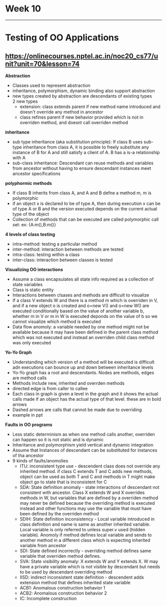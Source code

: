 # Week 10 
-----------------------------------------------------------------
# Testing of OO Applications
https://onlinecourses.nptel.ac.in/noc20_cs77/unit?unit=70&lesson=74
-----------------------------------------------------------------

**Abstraction**
* Classes used to represent abstraction
* inheritance, polymorphism, dynamic binding also support abstraction
* new types created by abstraction are descendants of existing types  
  2 new types  
  * extension: class extends parent if new method name introduced and doesn't override any method in ancestor
  * class refines parent if new behavior provided which is not in overriden method, and doesnt call overriden method

**inheritance**
* sub type inheritance (aka substitution principle): If class B uses sub-type inheritance from class A, it is possible to freely substitute any instance of 
B for A and still satisfy a client of A. B has a is-a relationship with A
* sub-class inheritance: Descendant can reuse methods and variables from ancestor without having to ensure descendant instances meet ancestor specifications

**polyphormic methods**
* If class B inherits from class A, and A and B defne a method m, m is polymorphic
* if an object x is declared to be of type A, then during execution x can be of type A or B and the version executed depends on the current actual type of the object
* Collection of methods that can be executed are called polymorphic call set: ex: {A:m(),B:m()}

**4 levels of class testing**
* intra-method: testing a particular method
* inter-method: interaction between methods are tested
* intra-class: testing within a class
* inter-class: interaction between classes is tested

**Visualizing OO interactions**
* Assume a class encapsulates all state info required as a collection of state variables  
* Class is static entity  
* Interactions between clsases and methods are difficult to visualize  
* If a class V extends W and there is a method m which is overriden in V, and if a new object o is created and o=new V() and o=new W() are executed conditionally based on the value of another variable b, whether m in V or m in W is executed deponds on the value of b so we cannot visualize which method is executed  
* Data flow anomoly: a variable needed by one method might not be available because it may have been defined in the parent class method which was not executed and instead an overriden child class method was only executed  
  
**Yo-Yo Graph**  
* Understanding which version of a method will be executed is difficult adn executions can bounce up and down between inheritance levels  
* Yo-Yo graph has a root and descendants. Nodes are methods, edges are method calls  
* Methods include new, inherited and overrden methods  
* directed edge is from caller to callee  
* Each class in graph is given a level in the graph and it shows the actual calls made if an object has the actual type of that level. these are in bold arrows  
* Dashed arrows are calls that cannot be made due to overriding  
* example in ppt  
  
**Faults in OO programs**  
* Less static determinism as when one method calls another, overriden can happen so it is not static and is dynamic  
* Inheritance and polymorphism yield vertical and dynamic integration  
* Assume that Instances of descendant can be substituted for instances of tha ancestor  
* 9 kinds of faults/anomolies  
  * ITU: inconsistent type use - descendent class does not override any inherited method. if class C extends T and C adds new methods, object can be used as both T and C and methods in T might make object go to state that is inconsistent for C  
  * SDA: State definition anomaly - state interactions of descendant not consistent with ancestor. Class X extends W and X overrides methods in W, but variables that are defined by a overriden method may never be defined because the overriding method is executed instead and other functions may use the variable that must have been defined by the overriden method  
  * SDIH: State definition inconsistency - Local variable introduced in class definition and name is same as another inherited variable. Local variable is only referred to unless super.v used (hidden variable). Anomoly if method defines local variable and sends to another method in a different class which is expecting inherited variable from ancestor  
  * SDI: State defined incorrectly - overriding method defines same variable that overriden method defines.  
  * SVA: State visibility anomaly: X extends W and Y extends X. W may have a private variable which is not visible by descendant but needs to be used by descendant overriding method  
  * IISD: indirect inconsistent state definition - descendent adds extension method that defines inherited state variable  
  * ACB1: Anomalous construction behavior 1  
  * ACB2: Anomalous construction behavior 2  
  * IC: Incomplete construction


